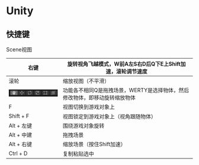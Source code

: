 # Unity

## 快捷键

Scene视图

| 右键                                                         | 旋转视角飞越模式，W前A左S右D后Q下E上Shift加速，滚轮调节速度  |
| ------------------------------------------------------------ | ------------------------------------------------------------ |
| 滚轮                                                         | 缩放视图（不平滑）                                           |
| ![image-20240924101710808](https://raw.githubusercontent.com/GIT-GAZZ/typora-cloud-image/master/image/image-20240924101710808-df56d0ec13c0dd4efe2228ace1bdd69a.png) | 功能各不相同Q是拖拽场景，WERTY是选择物体，然后修改物体，即移动旋转缩放物体 |
| F                                                            | 视图切换到游戏对象上                                         |
| Shift + F                                                    | 视图锁定到游戏对象上（视角跟随物体）                         |
| Alt + 左键                                                   | 围绕游戏对象旋转                                             |
| Alt + 中建                                                   | 拖拽场景                                                     |
| Alt + 右键                                                   | 缩放场景（按住Shift加速）                                    |
| Ctrl +  D                                                    | 复制粘贴选中                                                 |